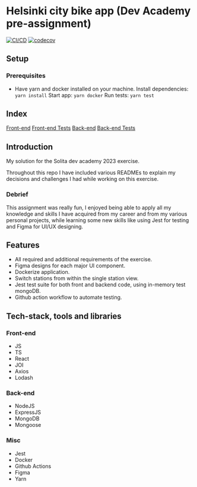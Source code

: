 # Helsinki city bike app (Dev Academy pre-assignment)
[![CI/CD](https://github.com/JoshuaH-sudo/dev-academy-2023-exercise/actions/workflows/codecov.yml/badge.svg)](https://github.com/JoshuaH-sudo/dev-academy-2023-exercise/actions/workflows/codecov.yml)
[![codecov](https://codecov.io/gh/JoshuaH-sudo/dev-academy-2023-exercise/branch/main/graph/badge.svg?token=Z1DXOYNLL2)](https://codecov.io/gh/JoshuaH-sudo/dev-academy-2023-exercise)

## Setup
### Prerequisites
- Have yarn and docker installed on your machine.
Install dependencies: `yarn install`
Start app: `yarn docker`
Run tests: `yarn test`

## Index
[Front-end](src/client/README.md)
[Front-end Tests](src/client/__tests__/README.md)
[Back-end](src/server/README.md)
[Back-end Tests](src/server/__tests__/README.md)

## Introduction
My solution for the Solita dev academy 2023 exercise.

Throughout this repo I have included various READMEs to explain my decisions and challenges I had while working on this exercise.

### Debrief
This assignment was really fun, I enjoyed being able to apply all my knowledge and skills I have acquired from my career and from my various personal projects, while learning some new skills like using Jest for testing and Figma for UI/UX designing. 

## Features
- All required and additional requirements of the exercise.
- Figma designs for each major UI component.
- Dockerize application.
- Switch stations from within the single station view.
- Jest test suite for both front and backend code, using in-memory test mongoDB.
- Github action workflow to automate testing.

## Tech-stack, tools and libraries
### Front-end
- JS
- TS
- React
- JOI
- Axios
- Lodash

### Back-end
- NodeJS
- ExpressJS
- MongoDB
- Mongoose

### Misc
- Jest
- Docker
- Github Actions
- Figma
- Yarn